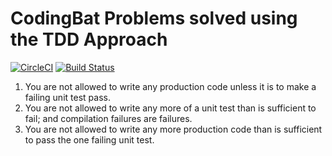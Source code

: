# CodingBat Problems solved using the TDD Approach

[![CircleCI](https://circleci.com/gh/Artemas-Muzanenhamo/codingbat/tree/develop.svg?style=svg)](https://circleci.com/gh/Artemas-Muzanenhamo/codingbat/tree/develop)
[![Build Status](https://travis-ci.org/Artemas-Muzanenhamo/codingbat.svg?branch=master)](https://travis-ci.org/Artemas-Muzanenhamo/codingbat)

1. You are not allowed to write any production code unless it is to make a failing unit test pass.
2. You are not allowed to write any more of a unit test than is sufficient to fail; and compilation failures are failures.
3. You are not allowed to write any more production code than is sufficient to pass the one failing unit test.
